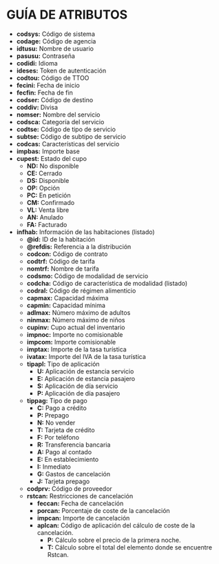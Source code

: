 # GUÍA DE ATRIBUTOS

- **codsys:** Código de sistema
- **codage:** Código de agencia
- **idtusu:** Nombre de usuario
- **pasusu:** Contraseña
- **codidi:** Idioma
- **ideses:** Token de autenticación
- **codtou:** Código de TTOO
- **fecini:** Fecha de inicio
- **fecfin:** Fecha de fin
- **codser:** Código de destino
- **coddiv:** Divisa
- **nomser:** Nombre del servicio
- **codsca:** Categoría del servicio
- **codtse:** Código de tipo de servicio
- **subtse:** Código de subtipo de servicio
- **codcas:** Características del servicio
- **impbas:** Importe base
- **cupest:** Estado del cupo
    - **ND:** No disponible
    - **CE:** Cerrado
    - **DS:** Disponible
    - **OP:** Opción
    - **PC:** En petición
    - **CM:** Confirmado
    - **VL:** Venta libre
    - **AN:** Anulado
    - **FA:** Facturado
- **infhab:** Información de las habitaciones (listado)
    - **@id:** ID de la habitación
    - **@refdis:** Referencia a la distribución
    - **codcon:** Código de contrato
    - **codtrf:** Código de tarifa
    - **nomtrf:** Nombre de tarifa
    - **codsmo:** Código de modalidad de servicio
    - **codcha:** Código de característica de modalidad (listado)
    - **codral:** Código de régimen alimenticio
    - **capmax:** Capacidad máxima
    - **capmin:** Capacidad mínima
    - **adlmax:** Número máximo de adultos
    - **ninmax:** Número máximo de niños
    - **cupinv:** Cupo actual del inventario
    - **impnoc:** Importe no comisionable
    - **impcom:** Importe comisionable
    - **imptax:** Importe de la tasa turística
    - **ivatax:** Importe del IVA de la tasa turística
    - **tipapl:** Tipo de aplicación
        - **U:** Aplicación de estancia servicio
        - **E:** Aplicación de estancia pasajero
        - **S:** Aplicación de día servicio
        - **P:** Aplicación de día pasajero
    - **tippag:** Tipo de pago
        - **C:** Pago a crédito
        - **P:** Prepago
        - **N:** No vender
        - **T:** Tarjeta de crédito
        - **F:** Por teléfono
        - **R:** Transferencia bancaria
        - **A:** Pago al contado
        - **E:** En establecimiento
        - **I:** Inmediato
        - **G:** Gastos de cancelación
        - **J:** Tarjeta prepago
    - **codprv:** Código de proveedor
    - **rstcan:** Restricciones de cancelación
        - **feccan:** Fecha de cancelación
        - **porcan:** Porcentaje de coste de la cancelación
        - **impcan:** Importe de cancelación
        - **aplcan:** Código de aplicación del cálculo de coste de la cancelación.
            - **P:** Cálculo sobre el precio de la primera noche.
            - **T:** Cálculo sobre el total del elemento donde se encuentre Rstcan.  






